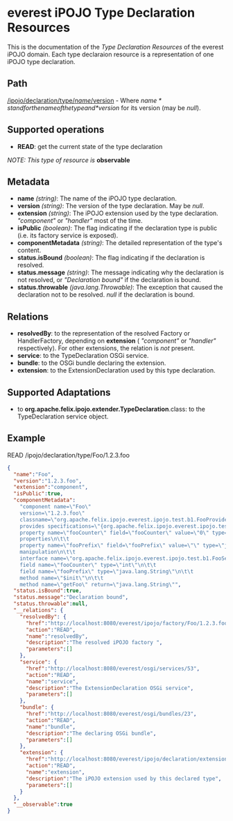 everest iPOJO Type Declaration Resources
========================================

This is the documentation of the *Type Declaration Resources* of the everest iPOJO domain. Each type declaraion resource is a representation of one iPOJO type declaration.

## Path
[/ipojo/declaration/type/$name/$version](ReferenceCard.md "everest iPOJO Reference Card") - Where *$name* stand for the name of the type and *$version* for its version (may be *null*).

## Supported operations
- **READ**: get the current state of the type declaration

*NOTE: This type of resource is* **observable**

## Metadata
- **name** *(string)*: The name of the iPOJO type declaration.
- **version** *(string)*: The version of the type declaration. May be *null*.
- **extension** *(string)*: The iPOJO extension used by the type declaration. *"component"* or *"handler"* most of the time.
- **isPublic** *(boolean)*: The flag indicating if the declaration type is public (i.e. its factory service is exposed).
- **componentMetadata** *(string)*: The detailed representation of the type's content.
- **status.isBound** *(boolean)*: The flag indicating if the declaration is resolved.
- **status.message** *(string)*: The message indicating why the declaration is not resolved, or *"Declaration bound"* if the declaration is bound.
- **status.throwable** *(java.lang.Throwable)*: The exception that caused the declaration not to be resolved. *null* if the declaration is bound.

## Relations
- **resolvedBy**: to the representation of the resolved Factory or HandlerFactory, depending on **extension** \( *"component"* or *"handler"* respectively\). For other extensions, the relation is *not* present. 
- **service**: to the TypeDeclaration OSGi service.
- **bundle**: to the OSGi bundle declaring the extension.
- **extension**: to the ExtensionDeclaration used by this type declaration.

## Supported Adaptations
- to **org.apache.felix.ipojo.extender.TypeDeclaration**.class: to the TypeDeclaration service object.

## Example

READ /ipojo/declaration/type/Foo/1.2.3.foo
```json
{
  "name":"Foo",
  "version":"1.2.3.foo",
  "extension":"component",
  "isPublic":true,
  "componentMetadata":
    "component name=\"Foo\"
    version=\"1.2.3.foo\"
    classname=\"org.apache.felix.ipojo.everest.ipojo.test.b1.FooProviderImpl\"\n\t
    provides specifications=\"{org.apache.felix.ipojo.everest.ipojo.test.b1.FooService}\"\n\t\t
    property name=\"fooCounter\" field=\"fooCounter\" value=\"0\" type=\"int\"\n\t
    properties\n\t\t
    property name=\"fooPrefix\" field=\"fooPrefix\" value=\"\" type=\"java.lang.String\"\n\t
    manipulation\n\t\t
    interface name=\"org.apache.felix.ipojo.everest.ipojo.test.b1.FooService\"\n\t\t
    field name=\"fooCounter\" type=\"int\"\n\t\t
    field name=\"fooPrefix\" type=\"java.lang.String\"\n\t\t
    method name=\"$init\"\n\t\t
    method name=\"getFoo\" return=\"java.lang.String\"",
  "status.isBound":true,
  "status.message":"Declaration bound",
  "status.throwable":null,
  "__relations": {
    "resolvedBy": {
      "href":"http://localhost:8080/everest/ipojo/factory/Foo/1.2.3.foo",
      "action":"READ",
      "name":"resolvedBy",
      "description":"The resolved iPOJO factory ",
      "parameters":[]
    },
    "service": {
      "href":"http://localhost:8080/everest/osgi/services/53",
      "action":"READ",
      "name":"service",
      "description":"The ExtensionDeclaration OSGi service",
      "parameters":[]
    },
    "bundle": {
      "href":"http://localhost:8080/everest/osgi/bundles/23",
      "action":"READ",
      "name":"bundle",
      "description":"The declaring OSGi bundle",
      "parameters":[]
    },
    "extension": {
      "href":"http://localhost:8080/everest/ipojo/declaration/extension/component",
      "action":"READ",
      "name":"extension",
      "description":"The iPOJO extension used by this declared type",
      "parameters":[]
    }
  },
  "__observable":true
}
```
